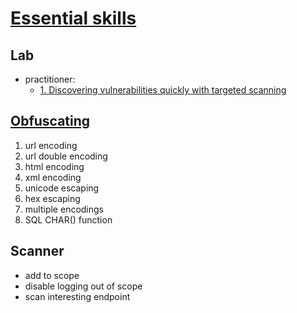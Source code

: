 # [Essential skills](https://portswigger.net/web-security/essential-skills)

## Lab

- practitioner:
  - [1. Discovering vulnerabilities quickly with targeted scanning](./lab/1.%20Discovering%20vulnerabilities%20quickly%20with%20targeted%20scanning.md)

## [Obfuscating](https://portswigger.net/web-security/essential-skills/obfuscating-attacks-using-encodings)

1. url encoding
2. url double encoding
3. html encoding
4. xml encoding
5. unicode escaping
6. hex escaping
7. multiple encodings
8. SQL CHAR() function

## Scanner

- add to scope
- disable logging out of scope
- scan interesting endpoint
